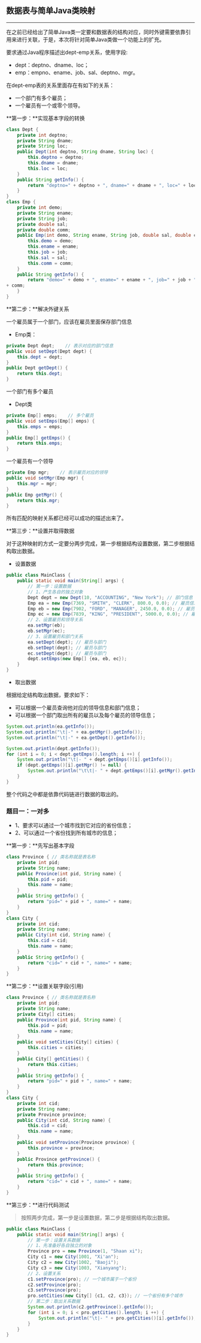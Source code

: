 ## 数据表与简单Java类映射

---

在之前已经给出了简单Java类一定要和数据表的结构对应，同时外键需要依靠引用来进行关联，于是，本次将针对简单Java类做一个功能上的扩充。

要求通过Java程序描述出dept-emp关系，使用字段:

* dept：deptno、dname、loc；
* emp：empno、ename、job、sal、deptno、mgr。

在dept-emp表的关系里面存在有如下的关系：

* 一个部门有多个雇员；
* 一个雇员有一个或零个领导。

**第一步：**实现基本字段的转换

```java
class Dept {
    private int deptno;
    private String dname;
    private String loc;
    public Dept(int deptno, String dname, String loc) {
        this.deptno = deptno;
        this.dname = dname;
        this.loc = loc;
    }
    public String getInfo() {
        return "deptno=" + deptno + ", dname=" + dname + ", loc=" + loc;
    }
}
class Emp {
    private int demo;
    private String ename;
    private String job;
    private double sal;
    private double comm;
    public Emp(int demo, String ename, String job, double sal, double comm) {
        this.demo = demo;
        this.ename = ename;
        this.job = job;
        this.sal = sal;
        this.comm = comm;
    }
    public String getInfo() {
        return "demo=" + demo + ", ename=" + ename + ", job=" + job + ", sal=" + sal + ", comm=" 
+ comm;
    }
}
```

**第二步：**解决外键关系

一个雇员属于一个部门，应该在雇员里面保存部门信息

* Emp类：

```java
private Dept dept;    // 表示对应的部门信息
public void setDept(Dept dept) {
    this.dept = dept;
}
public Dept getDept() {
    return this.dept;
}
```

一个部门有多个雇员

* Dept类

```java
private Emp[] emps;    // 多个雇员
public void setEmps(Emp[] emps) {
    this.emps = emps;
}
public Emp[] getEmps() {
    return this.emps;
}
```

一个雇员有一个领导

```java
private Emp mgr;    // 表示雇员对应的领导
public void setMgr(Emp mgr) {
    this.mgr = mgr;
}
public Emp getMgr() {
    return this.mgr;
}
```

所有匹配的映射关系都已经可以成功的描述出来了。

**第三步：**设置并取得数据

对于这种映射的方式一定要分两步完成，第一步根据结构设置数据，第二步根据结构取出数据。

* 设置数据

```java
public class MainClass {
    public static void main(String[] args) {
        // 第一步：设置数据
        // 1、产生各自的独立对象
        Dept dept = new Dept(10, "ACCOUNTING", "New York"); // 部门信息
        Emp ea = new Emp(7369, "SMITH", "CLERK", 800.0, 0.0); // 雇员信息
        Emp eb = new Emp(7902, "FORD", "MANAGER", 2450.0, 0.0); // 雇员信息
        Emp ec = new Emp(7839, "KING", "PRESIDENT", 5000.0, 0.0); // 雇员信息
        // 2、设置雇员和领导关系
        ea.setMgr(eb);
        eb.setMgr(ec);
        // 3、设置雇员和部门关系
        ea.setDept(dept); // 雇员与部门
        eb.setDept(dept); // 雇员与部门
        ec.setDept(dept); // 雇员与部门
        dept.setEmps(new Emp[] {ea, eb, ec});
    }
}
```

* 取出数据

根据给定结构取出数据，要求如下：

* 可以根据一个雇员查询他对应的领导信息和部门信息；
* 可以根据一个部门取出所有的雇员以及每个雇员的领导信息；

```java
System.out.println(ea.getInfo());
System.out.println("\t|-" + ea.getMgr().getInfo());
System.out.println("\t|-" + ea.getDept().getInfo());
```

```java
System.out.println(dept.getInfo());
for (int i = 0; i < dept.getEmps().length; i ++) {
    System.out.println("\t|- " + dept.getEmps()[i].getInfo());
    if (dept.getEmps()[i].getMgr() != null) {
        System.out.println("\t\t|- " + dept.getEmps()[i].getMgr().getInfo());
    }
}
```

整个代码之中都是依靠代码链进行数据的取出的。

### 题目一：一对多

* 1、要求可以通过一个城市找到它对应的省份信息；
* 2、可以通过一个省份找到所有城市的信息；

**第一步：**先写出基本字段

```java
class Province { // 类名称就是表名称
	private int pid;
	private String name;
	public Province(int pid, String name) {
		this.pid = pid;
		this.name = name;
	}
	public String getInfo() {
		return "pid=" + pid + ", name=" + name;
	}
}
class City {
	private int cid;
	private String name;
	public City(int cid, String name) {
		this.cid = cid;
		this.name = name;
	}
	public String getInfo() {
		return "cid=" + cid + ", name=" + name;
	}
}
```

**第二步：**设置关联字段\(引用\)

```java
class Province { // 类名称就是表名称
	private int pid;
	private String name;
	private City[] cities;
	public Province(int pid, String name) {
		this.pid = pid;
		this.name = name;
	}
	public void setCities(City[] cities) {
		this.cities = cities;
	}
	public City[] getCities() {
		return this.cities;
	}
	public String getInfo() {
		return "pid=" + pid + ", name=" + name;
	}
}
class City {
	private int cid;
	private String name;
	private Province province;
	public City(int cid, String name) {
		this.cid = cid;
		this.name = name;
	}
	public void setProvince(Province province) {
		this.province = province;
	}
	public Province getProvince() {
		return this.province;
	}
	public String getInfo() {
		return "cid=" + cid + ", name=" + name;
	}
}
```

**第三步：**进行代码测试

> 按照两步完成，第一步是设置数据，第二步是根据结构取出数据。

```java
public class MainClass {
	public static void main(String[] args) {
		// 第一步：设置关系数据
		// 1、先准备好各自独立的对象
		Province pro = new Province(1, "Shaan xi");
		City c1 = new City(1001, "Xi'an");
		City c2 = new City(1002, "Baoji");
		City c3 = new City(1003, "Xianyang");
		// 2、设置关系
		c1.setProvince(pro); // 一个城市属于一个省份
		c2.setProvince(pro);
		c3.setProvince(pro);
		pro.setCities(new City[] {c1, c2, c3}); // 一个省份有多个城市
		// 第二步：取出关系数据
		System.out.println(c2.getProvince().getInfo());
		for (int i = 0; i < pro.getCities().length; i ++) {
			System.out.println("\t|- " + pro.getCities()[i].getInfo());
		}
	}
}
```



